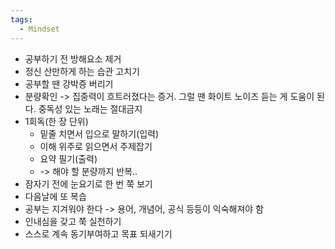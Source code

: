 ```yaml
---
tags:
  - Mindset
---
```



- 공부하기 전 방해요소 제거
- 정신 산만하게 하는 습관 고치기
- 공부할 땐 강박증 버리기
- 분량확인 -> 집중력이 흐트러졌다는 증거. 그럴 땐 화이트 노이즈 듣는 게 도움이 된다. 
  중독성 있는 노래는 절대금지
- 1회독(한 장 단위)
    - 밑줄 치면서 입으로 말하기(입력)
    - 이해 위주로 읽으면서 주제잡기
    - 요약 필기(출력)
    - -> 해야 할 분량까지 반복..
- 잠자기 전에 눈요기로 한 번 쭉 보기
- 다음날에 또 복습
- 공부는 지겨워야 한다 -> 용어, 개념어, 공식 등등이 익숙해져야 함
- 인내심을 갖고 쭉 실천하기
- 스스로 계속 동기부여하고 목표 되새기기